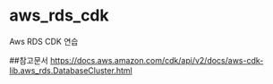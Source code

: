 # aws_rds_cdk
Aws RDS CDK 연습

##참고문서
https://docs.aws.amazon.com/cdk/api/v2/docs/aws-cdk-lib.aws_rds.DatabaseCluster.html